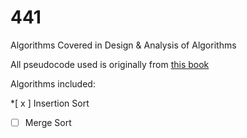 # 441
Algorithms Covered in Design &amp; Analysis of Algorithms

All pseudocode used is originally from <a href="https://mitpress.mit.edu/books/introduction-algorithms">this book</a>

Algorithms included:

*[ x ] Insertion Sort
*[   ] Merge Sort
